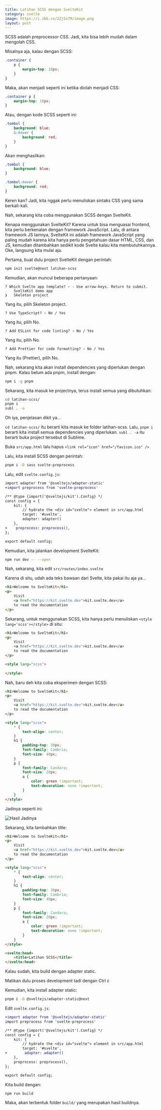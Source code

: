 ```yaml
---
title: Latihan SCSS dengan SvelteKit
category: svelte
image: https://i.ibb.co/2ZjSx7M/image.png
layout: post
---
```


SCSS adalah preprocessor CSS. Jadi, kita bisa lebih mudah dalam mengolah CSS.

Misalnya aja, kalau dengan SCSS:

```scss
.container {
	p {
		margin-top: 10px;
	}
}
```

Maka, akan menjadi seperti ini ketika diolah menjadi CSS:

```css
.container p {
	margin-top: 10px;
}
```

Atau, dengan kode SCSS seperti ini:

```scss
.tombol {
	background: blue;
	&:hover {
		background: red;
	}
}
```

Akan menghasilkan:

```css
.tombol {
	background: blue;
}

.tombol:hover {
	background: red;
}
```

Keren kan? Jadi, kita nggak perlu menuliskan sintaks CSS yang sama berkali-kali.

Nah, sekarang kita coba menggunakan SCSS dengan SvelteKit.

Kenapa menggunakan SvelteKit? Karena untuk bisa menguasai frontend, kita perlu berkenalan dengan framework JavaScript. Lalu, di antara framework JS lainnya, SvelteKit ini adalah framework JavaScript yang paling mudah karena kita hanya perlu pengetahuan dasar HTML, CSS, dan JS, kemudian ditambahkan sedikit kode Svelte kalau kita membutuhkannya. Oke, langsung kita mulai aja.

Pertama, buat dulu project SvelteKit dengan perintah:

```bash
npm init svelte@next latihan-scss
```

Kemudian, akan muncul beberapa pertanyaan:

```
? Which Svelte app template? › - Use arrow-keys. Return to submit.
    SvelteKit demo app
❯   Skeleton project
```

Yang itu, pilih Skeleton project.

```
? Use TypeScript? › No / Yes
```

Yang itu, pilih No.

```
? Add ESLint for code linting? › No / Yes
```

Yang itu, pilih No.

```
? Add Prettier for code formatting? › No / Yes
```

Yang itu (Prettier), pilih No.

Nah, sekarang kita akan install dependencies yang diperlukan dengan pnpm. Kalau belum ada pnpm, install dengan:

```bash
npm i -g pnpm
```

Sekarang, kita masuk ke projectnya, terus install semua yang dibutuhkan:

```bash
cd latihan-scss/
pnpm i
subl . -a
```

Oh iya, penjelasan dikit ya...

`cd latihan-scss/` itu berarti kita masuk ke folder latihan-scss. Lalu, `pnpm i` berarti kita install semua dependencies yang diperlukan. `subl . -a` itu berarti buka project tersebut di Sublime.

Buka `src/app.html` lalu hapus `<link rel="icon" href="/favicon.ico" />`

Lalu, kita install SCSS dengan perintah:

```bash
pnpm i -D sass svelte-preprocess
```

Lalu, edit `svelte.config.js`:

```diff
import adapter from '@sveltejs/adapter-static'
+import preprocess from 'svelte-preprocess'

/** @type {import('@sveltejs/kit').Config} */
const config = {
    kit: {
        // hydrate the <div id="svelte"> element in src/app.html
        target: '#svelte',
        adapter: adapter()
    },
+    preprocess: preprocess(),
};

export default config;
```

Kemudian, kita jalankan development SvelteKit:

```bash
npm run dev -- --open
```

Nah, sekarang, kita edit `src/routes/index.svelte`

Karena di situ, udah ada teks bawaan dari Svelte, kita pakai itu aja ya...

```html
<h1>Welcome to SvelteKit</h1>
<p>
	Visit 
	<a href="https://kit.svelte.dev">kit.svelte.dev</a> 
	to read the documentation
</p>
```

Sekarang, untuk menggunakan SCSS, kita hanya perlu menuliskan `<style lang='scss'></style>` di situ:

```html
<h1>Welcome to SvelteKit</h1>
<p>
	Visit 
	<a href="https://kit.svelte.dev">kit.svelte.dev</a> 
	to read the documentation
</p>

<style lang="scss">
	
</style>
```

Nah, baru deh kita coba eksperimen dengan SCSS:

```html
<h1>Welcome to SvelteKit</h1>
<p>
	Visit 
	<a href="https://kit.svelte.dev">kit.svelte.dev</a> 
	to read the documentation
</p>

<style lang="scss">
	* {
		text-align: center;
	}
	h1 {
		padding-top: 30px;
		font-family: Cambria;
		font-size: 40px;
	}
	p {
		font-family: Candara;
		font-size: 20px;
		a {
			color: green !important;
			text-decoration: none !important;
		}
	}
</style>
```

Jadinya seperti ini:

![Hasil Jadinya](https://i.ibb.co/2ZjSx7M/image.png)

Sekarang, kita tambahkan title:

```html
<h1>Welcome to SvelteKit</h1>
<p>
	Visit 
	<a href="https://kit.svelte.dev">kit.svelte.dev</a> 
	to read the documentation
</p>

<style lang="scss">
	* {
		text-align: center;
	}
	h1 {
		padding-top: 30px;
		font-family: Cambria;
		font-size: 40px;
	}
	p {
		font-family: Candara;
		font-size: 20px;
		a {
			color: green !important;
			text-decoration: none !important;
		}
	}
</style>

<svelte:head>
	<title>Latihan SCSS</title>
</svelte:head>
```

Kalau sudah, kita build dengan adapter static.

Matikan dulu proses development tadi dengan Ctrl c

Kemudian, kita install adapter static:

```bash
pnpm i -D @sveltejs/adapter-static@next
```

Edit `svelte.config.js`:

```diff
+import adapter from '@sveltejs/adapter-static'
import preprocess from 'svelte-preprocess'

/** @type {import('@sveltejs/kit').Config} */
const config = {
    kit: {
        // hydrate the <div id="svelte"> element in src/app.html
        target: '#svelte',
+        adapter: adapter()
    },
    preprocess: preprocess(),
};

export default config;
```

Kita build dengan:

```bash
npm run build
```

Maka, akan terbentuk folder `build/` yang merupakan hasil buildnya.